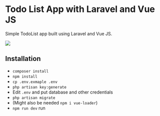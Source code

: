 # Todo List App with Laravel and Vue JS

Simple TodoList app built using Laravel and Vue JS.

![](https://user-images.githubusercontent.com/8875989/152109817-cacc4cd0-d3a4-4e40-b2bf-510327c3ee7e.png)

## Installation

* `composer install`
* `npm install`
* `cp .env.exmaple .env`
* `php artisan key:generate`
* Edit `.env` and put database and other credentials 
* `php artisan migrate`
* (Might also be needed `npm i vue-loader`)
* `npm run dev` run
